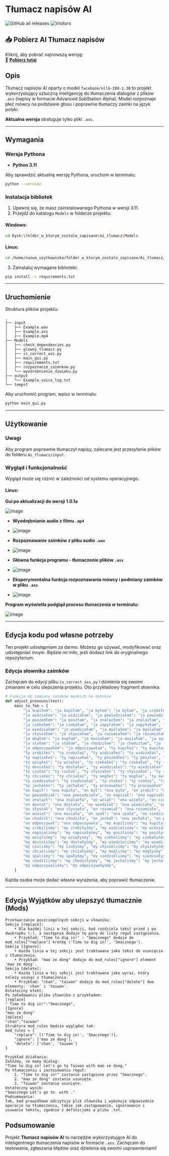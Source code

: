 # Tłumacz napisów AI

![GitHub all releases](https://img.shields.io/github/downloads/MASELKO-95/Tlumacz-napisow-ai/total?style=flat&color=blue)
![Visitors](https://visitor-badge.laobi.icu/badge?page_id=MASELKO-95.Tlumacz-napisow-ai)


## 📥 Pobierz AI Tłumacz napisów

Kliknij, aby pobrać najnowszą wersję:  
🔗 **[Pobierz tutaj](https://github.com/MASELKO-95/Tlumacz-napisow-ai/releases/tag/Ai)**  

## Opis
Tłumacz napisów AI oparty o model `facebook/nllb-200-1.3B` to projekt wykorzystujący sztuczną inteligencję do tłumaczenia dialogów z plików `.ass` (napisy w formacie Advanced SubStation Alpha). Model rozpoznaje płeć mówcy na podstawie głosu i poprawnie tłumaczy zaimki na język polski.

**Aktualna wersja** obsługuje tylko pliki `.ass`.

---

## Wymagania

### Wersja Pythona
- **Python 3.11**

Aby sprawdzić aktualną wersję Pythona, uruchom w terminalu:
```sh
python --version
```

### Instalacja bibliotek

1. Upewnij się, że masz zainstalowanego Pythona w wersji 3.11.
2. Przejdź do katalogu `Models` w folderze projektu:

#### Windows:
```sh
cd Dysk:\folder_w_ktorym_zostalo_zapisane\Ai_tlumacz\Models
```

#### Linux:
```sh
cd /home/nazwa_uzytkownika/folder_w_ktorym_zostalo_zapisane/Ai_tlumacz/Models
```

3. Zainstaluj wymagane biblioteki:
```sh
pip install -r requirements.txt
```

---

## Uruchomienie

Struktura plików projektu:
```
.
├── input
│   ├── Example.wav
│   ├── Example.ass
│   ├── Example.mp4
├── Models
│   ├── check_dependencies.py
│   ├── glowny_tlumacz.py
│   ├── is_correct_ass.py
│   ├── main_gui.py
│   ├── requirements.txt
│   ├── rozpoznanie_zaimnkow.py
│   └── wyodrebnienie_dzwieku.py
├── output
│   └── Example_voice_log.txt
└── tempsf
```

Aby uruchomić program, wpisz w terminalu:
```sh
python main_gui.py
```

---

## Użytkowanie

### Uwagi
Aby program poprawnie tłumaczył napisy, zalecane jest przesyłanie plików do folderu `Ai_tlumacz/input`.

### Wygląd i funkcjonalność
Wygląd może się różnić w zależności od systemu operacyjnego.

#### Linux:
**Gui po aktualizacji do wersji 1.0.1a**

![image](https://github.com/user-attachments/assets/420d6361-025b-4641-98d7-1179a9edbc29)

- **Wyodrębnianie audio z filmu `.mp4`**
- 
  ![image](https://github.com/user-attachments/assets/c03c6a58-41eb-4ce2-a743-c53c1088ab7c)

- **Rozpoznawanie zaimków z pliku audio `.wav`**
- 
  ![image](https://github.com/user-attachments/assets/8d3c5820-c8d7-4886-ad7e-a50a311c881b)

- **Główna funkcja programu - tłumaczenie plików `.ass`**
- 
  ![image](https://github.com/user-attachments/assets/1f947924-f36f-40ef-9553-820b2df7abdf)

- **Eksperymentalna funkcja rozpoznawania mówcy i podmiany zaimków w pliku `.ass`**
- 
  ![image](https://github.com/user-attachments/assets/b4bf9c7e-b88f-43a9-b578-e5cce13983b0)

**Program wyświetla podgląd procesu tłumaczenia w terminalu:**

![image](https://github.com/user-attachments/assets/4c743e06-a61d-4648-8768-cccf43ca4584)



---

## Edycja kodu pod własne potrzeby
Ten projekt udostępniam za darmo. Możesz go używać, modyfikować oraz udostępniać innym. Będzie mi miło, jeśli dodasz link do oryginalnego repozytorium.

### Edycja słownika zaimków
Zachęcam do edycji pliku `is_correct_ass.py` i dzielenia się swoimi zmianami w celu ulepszenia projektu. Oto przykładowy fragment słownika:

```python
# Funkcja do zamiany zaimków męskich na żeńskie
def adjust_pronouns(text):
    masc_to_fem = {
        "ja kupiłem": "ja kupiłam", "ja byłem": "ja byłam", "ja zrobiłem": "ja zrobiłam", 
        "ja widziałem": "ja widziałam", "ja powiedziałem": "ja powiedziałam", "ja napisałem": "ja napisałam", 
        "ja poszedłem": "ja poszłam", "ja znalazłem": "ja znalazłam", "ja wziąłem": "ja wzięłam", 
        "ja czekałem": "ja czekałam", "ja zapytałem": "ja zapytałam", "ja dostałem": "ja dostałam", 
        "ja wiedziałem": "ja wiedziałam", "ja myślałem": "ja myślałam", "ja czułem": "ja czułam", 
        "ja słyszałem": "ja słyszałam", "ja rozumiałem": "ja rozumiałam", "ja chciałem": "ja chciałam", 
        "ja mogłem": "ja mogłam", "ja musiałem": "ja musiałam", "ja spałem": "ja spałam", "ja siedziałem": "ja siedziałam", 
        "ja stałem": "ja stałam", "ja chodziłem": "ja chodziłam", "ja jechałem": "ja jechałam", "ja pracowałem": "ja pracowałam", 
        "ja odpoczywałem": "ja odpoczywałam", "ty kupiłeś": "ty kupiłaś", "ty byłeś": "ty byłaś", 
        "ty zrobiłeś": "ty zrobiłaś", "ty widziałeś": "ty widziałaś", "ty powiedziałeś": "ty powiedziałaś", 
        "ty napisałeś": "ty napisałaś", "ty poszedłeś": "ty poszłaś", "ty znalazłeś": "ty znalazłaś", 
        "ty wziąłeś": "ty wzięłaś", "ty czekałeś": "ty czekałaś", "ty zapytałeś": "ty zapytałaś", 
        "ty dostałeś": "ty dostałaś", "ty wiedziałeś": "ty wiedziałaś", "ty myślałeś": "ty myślałaś", 
        "ty czułeś": "ty czułaś", "ty słyszałeś": "ty słyszałaś", "ty rozumiałeś": "ty rozumiałaś", 
        "ty chciałeś": "ty chciałaś", "ty mogłeś": "ty mogłaś", "ty musiałeś": "ty musiałaś", "ty spałeś": "ty spałaś", 
        "ty siedziałeś": "ty siedziałaś", "ty stałeś": "ty stałaś", "ty chodziłeś": "ty chodziłaś", 
        "ty jechałeś": "ty jechałaś", "ty pracowałeś": "ty pracowałaś", "ty odpoczywałeś": "ty odpoczywałaś", 
        "on kupił": "ona kupiła", "on był": "ona była", "on zrobił": "ona zrobiła", "on widział": "ona widziała", 
        "on powiedział": "ona powiedziała", "on napisał": "ona napisała", "on poszedł": "ona poszła", 
        "on znalazł": "ona znalazła", "on wziął": "ona wzięła", "on czekał": "ona czekała", "on zapytał": "ona zapytała", 
        "on dostał": "ona dostała", "on wiedział": "ona wiedziała", "on myślał": "ona myślała", "on czuł": "ona czuła", 
        "on słyszał": "ona słyszała", "on rozumiał": "ona rozumiała", "on chciał": "ona chciała", "on mógł": "ona mogła", 
        "on musiał": "ona musiała", "on spał": "ona spała", "on siedział": "ona siedziała", "on stał": "ona stała", 
        "on chodził": "ona chodziła", "on jechał": "ona jechała", "on pracował": "ona pracowała", 
        "on odpoczywał": "ona odpoczywała", "my kupiliśmy": "my kupiłyśmy", "my byliśmy": "my byłyśmy", 
        "my zrobiliśmy": "my zrobiłyśmy", "my widzieliśmy": "my widziałyśmy", "my powiedzieliśmy": "my powiedziałyśmy", 
        "my napisaliśmy": "my napisałyśmy", "my poszliśmy": "my poszłyśmy", "my znaleźliśmy": "my znalazłyśmy", 
        "my wzięliśmy": "my wzięłyśmy", "my czekaliśmy": "my czekałyśmy", "my zapytaliśmy": "my zapytałyśmy", 
        "my dostaliśmy": "my dostałyśmy", "my wiedzieliśmy": "my wiedziałyśmy", "my myśleliśmy": "my myślałyśmy", 
        "my czuliśmy": "my czułyśmy", "my słyszeliśmy": "my słyszałyśmy", "my rozumieliśmy": "my rozumiałyśmy", 
        "my chcieliśmy": "my chciałyśmy", "my mogliśmy": "my mogłyśmy", "my musieliśmy": "my musiałyśmy", 
        "my spaliśmy": "my spałyśmy", "my siedzieliśmy": "my siedziałyśmy", "my staliśmy": "my stałyśmy", 
        "my chodziliśmy": "my chodziłyśmy", "my jechaliśmy": "my jechałyśmy", "my pracowaliśmy": "my pracowałyśmy", 
        "my odpoczywaliśmy": "my odpoczywałyśmy", 
    }
```

Każda osoba może dodać własne wyrażenia, aby poprawić tłumaczenie.

---
## Edycja Wyjątków aby ulepszyć tłumacznie (Mods)
```
Przetwarzanie poszczególnych sekcji w słowniku:
Sekcja [replace]:
    • Dla każdej linii w tej sekcji, kod rozdziela tekst przed i po dwukropku (:), a następnie dodaje tę parę do listy reguł zastąpienia.
    • Przykład: "Time to dig in!" : "Smacznego" dodaje do mod_rules["replace"] krotkę ('Time to dig in!', 'Smacznego').
Sekcja [Ignore]:
    • Każda linia w tej sekcji jest traktowana jako tekst do usunięcia z tłumaczenia.
    • Przykład: "mao ze dong" dodaje do mod_rules["ignore"] element 'mao ze dong'.
Sekcja [delete]:
    • Każda linia w tej sekcji jest traktowana jako wyraz, który należy usunąć z tłumaczenia.
    • Przykład: "chan", "taiwan" dodaje do mod_rules["delete"] dwa elementy: 'chan' i 'taiwan'.
Ostateczny efekt:
Po załadowaniu pliku słownika z przykładem:
[replace]
" Time to dig in!":"Smacznego",
[Ignore]
"mao ze dong"
[delete]
"chan","taiwan"
Struktura mod_rules będzie wyglądać tak:
mod_rules = {
    "replace": [('Time to dig in!', 'Smacznego')],
    "ignore": ['mao ze dong'],
    "delete": ['chan', 'taiwan']
}

Przykład działania:
Załóżmy, że mamy dialog:
"Time to dig in! Let's go to Taiwan with mao ze dong."
Po tłumaczeniu i zastosowaniu reguł:
    1. "Time to dig in!" zostanie zastąpione przez "Smacznego".
    2. "mao ze dong" zostanie usunięte.
    3. "Taiwan" zostanie usunięte.
Ostateczny wynik:
"Smacznego Let's go to  with ."
Podsumowanie:
Tak, kod prawidłowo odczytuje plik słownika i wykonuje odpowiednie operacje na tłumaczeniu, takie jak zastępowanie, ignorowanie i usuwanie tekstu, zgodnie z definicjami w pliku .txt.
```

## Podsumowanie
Projekt **Tłumacz napisów AI** to narzędzie wykorzystujące AI do inteligentnego tłumaczenia napisów w formacie `.ass`. Zachęcam do testowania, zgłaszania błędów oraz dzielenia się swoimi usprawnieniami!


